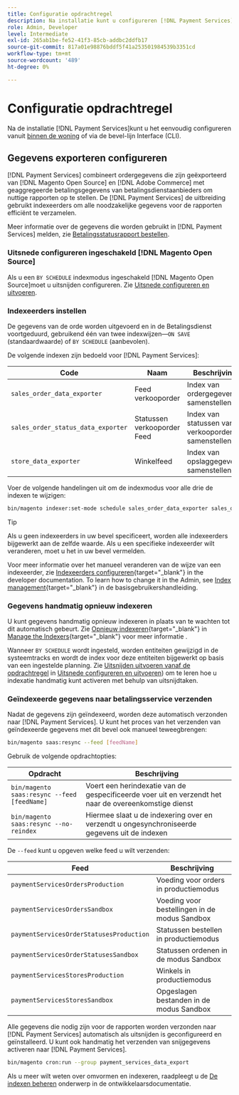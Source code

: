 ```yaml
---
title: Configuratie opdrachtregel
description: Na installatie kunt u configureren [!DNL Payment Services] het gebruiken van de bevel-lijn Interface (CLI).
role: Admin, Developer
level: Intermediate
exl-id: 265ab1be-fe52-41f3-85cb-addbc2ddfb17
source-git-commit: 817a01e98876bddf5f41a253501984539b3351cd
workflow-type: tm+mt
source-wordcount: '489'
ht-degree: 0%

---
```


# Configuratie opdrachtregel

Na de installatie [!DNL Payment Services]kunt u het eenvoudig configureren vanuit [binnen de woning](payments-home.md) of via de bevel-lijn Interface (CLI).

## Gegevens exporteren configureren

[!DNL Payment Services] combineert ordergegevens die zijn geëxporteerd van [!DNL Magento Open Source] en [!DNL Adobe Commerce] met geaggregeerde betalingsgegevens van betalingsdienstaanbieders om nuttige rapporten op te stellen. De [!DNL Payment Services] de uitbreiding gebruikt indexeerders om alle noodzakelijke gegevens voor de rapporten efficiënt te verzamelen.

Meer informatie over de gegevens die worden gebruikt in [!DNL Payment Services] melden, zie [Betalingsstatusrapport bestellen](order-payment-status.md#data-used-in-the-report).

### Uitsnede configureren ingeschakeld [!DNL Magento Open Source]

Als u een `BY SCHEDULE` indexmodus ingeschakeld [!DNL Magento Open Source]moet u uitsnijden configureren. Zie [Uitsnede configureren en uitvoeren](https://devdocs.magento.com/guides/v2.4/config-guide/cli/config-cli-subcommands-cron.html).

### Indexeerders instellen

De gegevens van de orde worden uitgevoerd en in de Betalingsdienst voortgeduurd, gebruikend één van twee indexwijzen—`ON SAVE` (standaardwaarde) of `BY SCHEDULE` (aanbevolen).

De volgende indexen zijn bedoeld voor [!DNL Payment Services]:

| Code | Naam | Beschrijving |
|    ---    |  ---  |  ---  |
| `sales_order_data_exporter` | Feed verkooporder | Index van ordergegevens samenstellen |
| `sales_order_status_data_exporter` | Statussen verkooporder Feed | Index van statussen van verkooporders samenstellen |
| `store_data_exporter` | Winkelfeed | Index van opslaggegevens samenstellen |

Voer de volgende handelingen uit om de indexmodus voor alle drie de indexen te wijzigen:

```bash
bin/magento indexer:set-mode schedule sales_order_data_exporter sales_order_status_data_exporter store_data_exporter
```

>[!TIP]
>
>Als u geen indexeerders in uw bevel specificeert, worden alle indexeerders bijgewerkt aan de zelfde waarde. Als u een specifieke indexeerder wilt veranderen, moet u het in uw bevel vermelden.

Voor meer informatie over het manueel veranderen van de wijze van een indexeerder, zie [Indexeerders configureren](https://devdocs.magento.com/guides/v2.4/config-guide/cli/config-cli-subcommands-index.html#configure-indexers){target="_blank"} in the developer documentation. To learn how to change it in the Admin, see [Index management](https://docs.magento.com/user-guide/system/index-management.html#change-the-index-mode){target="_blank"} in de basisgebruikershandleiding.

### Gegevens handmatig opnieuw indexeren

U kunt gegevens handmatig opnieuw indexeren in plaats van te wachten tot dit automatisch gebeurt. Zie [Opnieuw indexeren](https://devdocs.magento.com/guides/v2.4/config-guide/cli/config-cli-subcommands-index.html#reindex){target="_blank"} in [Manage the Indexers](https://devdocs.magento.com/guides/v2.4/config-guide/cli/config-cli-subcommands-index.html){target="_blank"} voor meer informatie .

Wanneer `BY SCHEDULE` wordt ingesteld, worden entiteiten gewijzigd in de systeemtracks en wordt de index voor deze entiteiten bijgewerkt op basis van een ingestelde planning. Zie [Uitsnijden uitvoeren vanaf de opdrachtregel](https://devdocs.magento.com/guides/v2.4/config-guide/cli/config-cli-subcommands-cron.html#config-cli-cron-group-run) in [Uitsnede configureren en uitvoeren](https://devdocs.magento.com/guides/v2.4/config-guide/cli/config-cli-subcommands-cron.html)) om te leren hoe u indexatie handmatig kunt activeren met behulp van uitsnijdtaken.

### Geïndexeerde gegevens naar betalingsservice verzenden

Nadat de gegevens zijn geïndexeerd, worden deze automatisch verzonden naar [!DNL Payment Services]. U kunt het proces van het verzenden van geïndexeerde gegevens met dit bevel ook manueel teweegbrengen:

```bash
bin/magento saas:resync --feed [feedName]
```

Gebruik de volgende opdrachtopties:

| Opdracht | Beschrijving |
|  ---  |  ---  |
| `bin/magento saas:resync --feed [feedName]` | Voert een herindexatie van de gespecificeerde voer uit en verzendt het naar de overeenkomstige dienst |
| `bin/magento saas:resync --no-reindex` | Hiermee slaat u de indexering over en verzendt u ongesynchroniseerde gegevens uit de indexen |

De `--feed` kunt u opgeven welke feed u wilt verzenden:

| Feed | Beschrijving |
|  ---  |  ---  |
| `paymentServicesOrdersProduction` | Voeding voor orders in productiemodus |
| `paymentServicesOrdersSandbox` | Voeding voor bestellingen in de modus Sandbox |
| `paymentServicesOrderStatusesProduction` | Statussen bestellen in productiemodus |
| `paymentServicesOrderStatusesSandbox` | Statussen ordenen in de modus Sandbox |
| `paymentServicesStoresProduction` | Winkels in productiemodus |
| `paymentServicesStoresSandbox` | Opgeslagen bestanden in de modus Sandbox |

Alle gegevens die nodig zijn voor de rapporten worden verzonden naar [!DNL Payment Services] automatisch als uitsnijden is geconfigureerd en geïnstalleerd. U kunt ook handmatig het verzenden van snijgegevens activeren naar [!DNL Payment Services].

```bash
bin/magento cron:run --group payment_services_data_export
```

Als u meer wilt weten over omvormen en indexeren, raadpleegt u de [De indexen beheren](https://devdocs.magento.com/guides/v2.4/config-guide/cli/config-cli-subcommands-index.html) onderwerp in de ontwikkelaarsdocumentatie.
